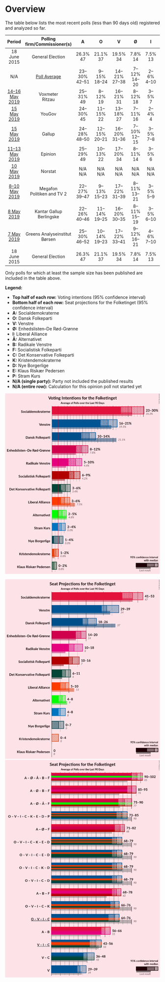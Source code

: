 # Overview

The table below lists the most recent polls (less than 90 days old) registered and analyzed so far.

| Period     | Polling firm/Commissioner(s) | A | O | V | Ø | I | Å | B | F | C | K | D | E | P |
|:----------:|:----------------------------:|:--:|:--:|:--:|:--:|:--:|:--:|:--:|:--:|:--:|:--:|:--:|:--:|:--:|
| 18 June 2015 | General Election | 26.3% <br> 47 | 21.1% <br> 37 | 19.5% <br> 34 | 7.8% <br> 14 | 7.5% <br> 13 | 4.8% <br> 9 | 4.6% <br> 8 | 4.2% <br> 7 | 3.4% <br> 6 | 0.8% <br> 0 | 0.0% <br> 0 | 0.0% <br> 0 | 0.0% <br> 0 |
| N/A | [Poll Average](average.html) | 23–30% <br> 42–51 | 9–15% <br> 18–24 | 14–21% <br> 27–38 | 7–12% <br> 14–20 | 2–6% <br> 4–10 | 2–4% <br> 4–7 | 6–10% <br> 11–18 | 6–10% <br> 11–15 | 3–8% <br> 7–13 | 0–2% <br> 0 | 1–4% <br> 0–7 | 0–2% <br> 0 | 1–5% <br> 0–8 |
| [14–16 May 2019](2019-05-16-Voxmeter.html) | Voxmeter <br> Ritzau | 25–31% <br> 49 | 8–12% <br> 19 | 16–21% <br> 31 | 8–12% <br> 18 | 3–5% <br> 7 | 2–5% <br> 6 | 7–10% <br> 15 | 6–9% <br> 14 | 3–5% <br> 8 | 1–3% <br> 0 | 2–3% <br> 0 | 0–1% <br> 0 | 2–4% <br> 4 |
| [15 May 2019](2019-05-15-YouGov.html) | YouGov | 24–30% <br> 45 | 11–15% <br> 22 | 13–18% <br> 27 | 7–11% <br> 16 | 2–4% <br> 4 | 2–5% <br> 7 | 6–9% <br> 13 | 6–9% <br> 14 | 6–9% <br> 13 | 0–2% <br> 0 | 2–4% <br> 6 | 0–2% <br> 0 | 3–5% <br> 8 |
| [15 May 2019](2019-05-15-Gallup.html) | Gallup | 24–28% <br> 48–50 | 12–15% <br> 20–21 | 16–20% <br> 31–36 | 7–10% <br> 12–15 | 3–5% <br> 7–8 | 3–4% <br> 5 | 6–9% <br> 13–15 | 7–10% <br> 15–19 | 5–7% <br> 11–14 | 1–2% <br> 0 | 1–3% <br> 0–5 | 0–1% <br> 0 | 1–2% <br> 0 |
| [11–13 May 2019](2019-05-13-Epinion.html) | Epinion | 25–29% <br> 49 | 10–13% <br> 22 | 17–20% <br> 34 | 8–11% <br> 14 | 3–5% <br> 6 | 3–4% <br> 5 | 6–9% <br> 13 | 7–9% <br> 13 | 4–6% <br> 8 | 0–1% <br> 0 | 2–4% <br> 4 | 0–1% <br> 0 | 2–4% <br> 7 |
| [10 May 2019](2019-05-10-Norstat.html) | Norstat | N/A <br> N/A | N/A <br> N/A | N/A <br> N/A | N/A <br> N/A | N/A <br> N/A | N/A <br> N/A | N/A <br> N/A | N/A <br> N/A | N/A <br> N/A | N/A <br> N/A | N/A <br> N/A | N/A <br> N/A | N/A <br> N/A |
| [8–10 May 2019](2019-05-10-Megafon.html) | Megafon <br> Politiken and TV 2 | 22–27% <br> 39–47 | 9–13% <br> 15–23 | 17–22% <br> 31–39 | 8–11% <br> 13–21 | 3–5% <br> 5–9 | 2–4% <br> 0–7 | 7–10% <br> 12–18 | 6–10% <br> 11–17 | 4–6% <br> 6–11 | 1–2% <br> 0–4 | 2–4% <br> 4–8 | 0–1% <br> 0 | 2–4% <br> 0–7 |
| [8 May 2019](2019-05-08-KantarGallup.html) | Kantar Gallup <br> Berlingske | 22–26% <br> 40–46 | 11–14% <br> 19–25 | 16–20% <br> 30–35 | 8–11% <br> 15–19 | 3–5% <br> 6–10 | 2–4% <br> 4–7 | 7–10% <br> 13–18 | 6–9% <br> 12–15 | 4–6% <br> 6–11 | 1–2% <br> 0 | 2–4% <br> 0–6 | 1–2% <br> 0 | 3–4% <br> 5–8 |
| [7 May 2019](2019-05-07-GreensAnalyseinstitut.html) | Greens Analyseinstitut <br> Børsen | 25–30% <br> 46–52 | 10–14% <br> 19–23 | 17–22% <br> 33–41 | 9–12% <br> 16–21 | 4–6% <br> 7–10 | 2–4% <br> 5–7 | 6–9% <br> 11–15 | 5–8% <br> 10–14 | 3–5% <br> 5–8 | 1–2% <br> 0 | 1–2% <br> 0 | 0–1% <br> 0 | 2–4% <br> 0–6 |
| 18 June 2015 | General Election | 26.3% <br> 47 | 21.1% <br> 37 | 19.5% <br> 34 | 7.8% <br> 14 | 7.5% <br> 13 | 4.8% <br> 9 | 4.6% <br> 8 | 4.2% <br> 7 | 3.4% <br> 6 | 0.8% <br> 0 | 0.0% <br> 0 | 0.0% <br> 0 | 0.0% <br> 0 |

Only polls for which at least the sample size has been published are included in the table above.

**Legend:**
+ **Top half of each row:** Voting intentions (95% confidence interval)
+ **Bottom half of each row:** Seat projections for the Folketinget (95% confidence interval)
+ **A:** Socialdemokraterne
+ **O:** Dansk Folkeparti
+ **V:** Venstre
+ **Ø:** Enhedslisten–De Rød-Grønne
+ **I:** Liberal Alliance
+ **Å:** Alternativet
+ **B:** Radikale Venstre
+ **F:** Socialistisk Folkeparti
+ **C:** Det Konservative Folkeparti
+ **K:** Kristendemokraterne
+ **D:** Nye Borgerlige
+ **E:** Klaus Riskær Pedersen
+ **P:** Stram Kurs
+ **N/A (single party):** Party not included the published results
+ **N/A (entire row):** Calculation for this opinion poll not started yet


![Graph with voting intentions not yet produced](average.png "Voting Intentions")

![Graph with seats not yet produced](average-seats.png "Seats")
![Graph with coalitions seats not yet produced](average-coalitions-seats.png "Coalitions Seats")
